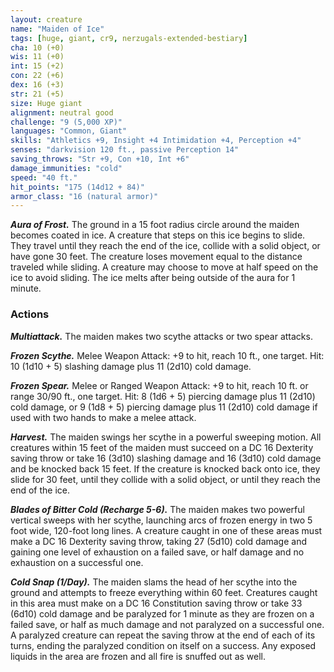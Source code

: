 ```yaml
---
layout: creature
name: "Maiden of Ice"
tags: [huge, giant, cr9, nerzugals-extended-bestiary]
cha: 10 (+0)
wis: 11 (+0)
int: 15 (+2)
con: 22 (+6)
dex: 16 (+3)
str: 21 (+5)
size: Huge giant
alignment: neutral good
challenge: "9 (5,000 XP)"
languages: "Common, Giant"
skills: "Athletics +9, Insight +4 Intimidation +4, Perception +4"
senses: "darkvision 120 ft., passive Perception 14"
saving_throws: "Str +9, Con +10, Int +6"
damage_immunities: "cold"
speed: "40 ft."
hit_points: "175 (14d12 + 84)"
armor_class: "16 (natural armor)"
---
```


***Aura of Frost.*** The ground in a 15 foot radius circle
around the maiden becomes coated in ice. A creature
that steps on this ice begins to slide. They travel until
they reach the end of the ice, collide with a solid
object, or have gone 30 feet. The creature loses
movement equal to the distance traveled while sliding.
A creature may choose to move at half speed on the
ice to avoid sliding. The ice melts after being outside of
the aura for 1 minute.

### Actions

***Multiattack.*** The maiden makes two scythe attacks or
two spear attacks.

***Frozen Scythe.*** Melee Weapon Attack: +9 to hit, reach
10 ft., one target. Hit: 10 (1d10 + 5) slashing damage
plus 11 (2d10) cold damage.

***Frozen Spear.*** Melee or Ranged Weapon Attack: +9 to
hit, reach 10 ft. or range 30/90 ft., one target. Hit: 8
(1d6 + 5) piercing damage plus 11 (2d10) cold
damage, or 9 (1d8 + 5) piercing damage plus 11
(2d10) cold damage if used with two hands to make a
melee attack.

***Harvest.*** The maiden swings her scythe in a powerful
sweeping motion. All creatures within 15 feet of the
maiden must succeed on a DC 16 Dexterity saving
throw or take 16 (3d10) slashing damage and 16
(3d10) cold damage and be knocked back 15 feet. If
the creature is knocked back onto ice, they slide for 30
feet, until they collide with a solid object, or until they
reach the end of the ice.

***Blades of Bitter Cold (Recharge 5-6).*** The maiden makes
two powerful vertical sweeps with her scythe,
launching arcs of frozen energy in two 5 foot wide,
120-foot long lines. A creature caught in one of these
areas must make a DC 16 Dexterity saving throw,
taking 27 (5d10) cold damage and gaining one level of
exhaustion on a failed save, or half damage and no
exhaustion on a successful one.

***Cold Snap (1/Day).*** The maiden slams the head of her
scythe into the ground and attempts to freeze
everything within 60 feet. Creatures caught in this area
must make on a DC 16 Constitution saving throw or
take 33 (6d10) cold damage and be paralyzed for 1
minute as they are frozen on a failed save, or half as
much damage and not paralyzed on a successful one. A
paralyzed creature can repeat the saving throw at the
end of each of its turns, ending the paralyzed condition
on itself on a success. Any exposed liquids in the area
are frozen and all fire is snuffed out as well.
